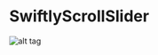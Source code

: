 # SwiftlyScrollSlider

![alt tag](https://raw.github.com/maximbilan/SwiftlyScrollSlider/master/img/1.png)

